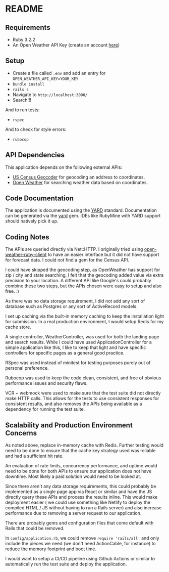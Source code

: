 # README

## Requirements

* Ruby 3.2.2
* An Open Weather API Key (create an account [here](https://openweathermap.org/api))
  
## Setup

* Create a file called `.env` and add an entry for `OPEN_WEATHER_API_KEY=YOUR_KEY`
* `bundle install`
* `rails s`
* Navigate to `http://localhost:3000/`
* Search!!!

And to run tests:
* `rspec`

And to check for style errors:
* `rubocop`
  
## API Dependencies

This application depends on the following external APIs:
* [US Census Geocoder](https://geocoding.geo.census.gov/geocoder/) for geocoding an address to coordinates.
* [Open Weather](https://openweathermap.org/api) for searching weather data based on coordinates.

## Code Documentation

The application is documented using the [YARD](https://yardoc.org/index.html) standard. Documentation can be generated 
via the [yard](https://github.com/lsegal/yard) gem. IDEs like RubyMine with YARD support should natively pick it up.

## Coding Notes

The APIs are queried directly via Net::HTTP. I originally tried using [open-weather-ruby-client](https://github.com/dblock/open-weather-ruby-client/)
to have an easier interface but it did not have support for forecast data. I could not find a gem for the Census API.

I could have skipped the geocoding step, as OpenWeather has support for zip / city and state searching, I felt that
the geocoding added value via extra precision to your location. A different API like Google's could probably combine
these two steps, but the APIs chosen were easy to setup and also free. :)

As there was no data storage requirement, I did not add any sort of database such as Postgres or any sort of 
ActiveRecord models.

I set up caching via the built-in memory caching to keep the installation light for submission. In a real production 
environment, I would setup Redis for my cache store.

A single controller, WeatherController, was used for both the landing page and search results. While I could have used
ApplicationController for a simple application like this, I like to keep that light and have specific controllers for 
specific pages as a general good practice.

RSpec was used instead of minitest for testing purposes purely out of personal preference.

Rubocop was used to keep the code clean, consistent, and free of obvious performance issues and security flaws.

VCR + webmock were used to make sure that the test suite did not directly make HTTP calls. This allows for the tests
to use consistent responses for consistent results, and also removes the APIs being available as a dependency for 
running the test suite.

## Scalability and Production Environment Concerns

As noted above, replace in-memory cache with Redis. Further testing would need to be done to ensure that the cache key
strategy used was reliable and had a sufficient hit rate.

An evaluation of rate limits, concurrency performance, and uptime would need to be done for both APIs to ensure our
application does not have downtime. Most likely a paid solution would need to be looked at.

Since there aren't any data storage requirements, this could probably be implemented as a single page app via React or
similar and have the JS directly query these APIs and process the results inline. This would make deployment easier (
we could use something like Netlify to deploy the compiled HTML / JS without having to run a Rails server) and also
increase performance due to removing a server request to our application.

There are probably gems and configuration files that come default with Rails that could be removed.

In `config/application.rb`, we could remove `require 'rails/all'` and only include the pieces we need (we don't need 
ActionCable, for instance) to reduce the memory footprint and boot time.

I would want to setup a CI/CD pipeline using Github Actions or similar to automatically run the test suite and deploy
the application.